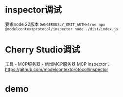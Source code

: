 # inspector调试 
要求node 22版本
`DANGEROUSLY_OMIT_AUTH=true npx @modelcontextprotocol/inspector node ./dist/index.js`

# Cherry Studio调试 
工具 - MCP服务器 - 新增MCP服务器
MCP Inspector：https://github.com/modelcontextprotocol/inspector

# demo